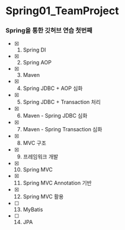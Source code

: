 # Spring01_TeamProject
### Spring을 통한 깃허브 연습 첫번째


- [x] 1) Spring DI   
- [x] 2) Spring AOP
- [x] 3) Maven
- [x] 4) Spring JDBC + AOP 심화
- [x] 5) Spring JDBC + Transaction 처리
- [x] 6) Maven - Spring JDBC 심화
- [x] 7) Maven - Spring Transaction 심화
- [x] 8) MVC 구조
- [x] 9) 프레임워크 개발
- [x] 10) Spring MVC
- [x] 11) Spring MVC Annotation 기반
- [x] 12) Spring MVC 활용
- [ ] 13) MyBatis
- [ ] 14) JPA
